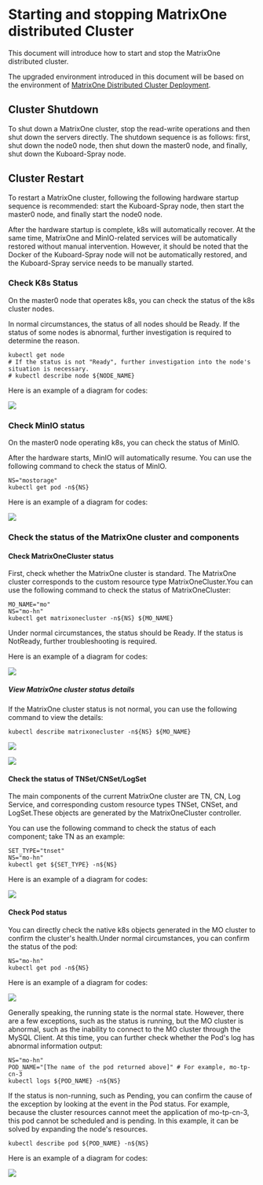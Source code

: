 # Starting and stopping MatrixOne distributed Cluster

This document will introduce how to start and stop the MatrixOne  distributed cluster.

The upgraded environment introduced in this document will be based on the environment of [MatrixOne Distributed Cluster Deployment](deploy-MatrixOne-cluster.md).

## Cluster Shutdown

To shut down a MatrixOne cluster, stop the read-write operations and then shut down the servers directly. The shutdown sequence is as follows: first, shut down the node0 node, then shut down the master0 node, and finally, shut down the Kuboard-Spray node.

## Cluster Restart

To restart a MatrixOne cluster, following the following hardware startup sequence is recommended: start the Kuboard-Spray node, then start the master0 node, and finally start the node0 node.

After the hardware startup is complete, k8s will automatically recover. At the same time, MatrixOne and MinIO-related services will be automatically restored without manual intervention. However, it should be noted that the Docker of the Kuboard-Spray node will not be automatically restored, and the Kuboard-Spray service needs to be manually started.

### Check K8s Status

On the master0 node that operates k8s, you can check the status of the k8s cluster nodes.

In normal circumstances, the status of all nodes should be Ready. If the status of some nodes is abnormal, further investigation is required to determine the reason.

```
kubectl get node
# If the status is not "Ready", further investigation into the node's situation is necessary.
# kubectl describe node ${NODE_NAME}
```

Here is an example of a diagram for codes:

![](https://github.com/matrixorigin/artwork/blob/main/docs/deploy/start-stop-1.png?raw=true)

### Check MinIO status

On the master0 node operating k8s, you can check the status of MinIO.

After the hardware starts, MinIO will automatically resume. You can use the following command to check the status of MinIO.

```
NS="mostorage"
kubectl get pod -n${NS}
```

Here is an example of a diagram for codes:

![](https://github.com/matrixorigin/artwork/blob/main/docs/deploy/start-stop-2.png?raw=true)

### Check the status of the MatrixOne cluster and components

#### Check MatrixOneCluster status

First, check whether the MatrixOne cluster is standard. The MatrixOne cluster corresponds to the custom resource type MatrixOneCluster.You can use the following command to check the status of MatrixOneCluster:

```
MO_NAME="mo"
NS="mo-hn"
kubectl get matrixonecluster -n${NS} ${MO_NAME}
```

Under normal circumstances, the status should be Ready. If the status is NotReady, further troubleshooting is required.

Here is an example of a diagram for codes:

![](https://github.com/matrixorigin/artwork/blob/main/docs/deploy/start-stop-3.png?raw=true)

##### View MatrixOne cluster status details

If the MatrixOne cluster status is not normal, you can use the following command to view the details:

```
kubectl describe matrixonecluster -n${NS} ${MO_NAME}
```

![](https://github.com/matrixorigin/artwork/blob/main/docs/deploy/start-stop-4.png?raw=true)

![](https://github.com/matrixorigin/artwork/blob/main/docs/deploy/start-stop-5.png?raw=true)

#### Check the status of TNSet/CNSet/LogSet

The main components of the current MatrixOne cluster are TN, CN, Log Service, and corresponding custom resource types TNSet, CNSet, and LogSet.These objects are generated by the MatrixOneCluster controller.

You can use the following command to check the status of each component; take TN as an example:

```
SET_TYPE="tnset"
NS="mo-hn"
kubectl get ${SET_TYPE} -n${NS}
```

Here is an example of a diagram for codes:

![](https://github.com/matrixorigin/artwork/blob/main/docs/deploy/start-stop-6.png?raw=true)

#### Check Pod status

You can directly check the native k8s objects generated in the MO cluster to confirm the cluster's health.Under normal circumstances, you can confirm the status of the pod:

```
NS="mo-hn"
kubectl get pod -n${NS}
```

Here is an example of a diagram for codes:

![](https://github.com/matrixorigin/artwork/blob/main/docs/deploy/start-stop-7.png?raw=true)

Generally speaking, the running state is the normal state. However, there are a few exceptions, such as the status is running, but the MO cluster is abnormal, such as the inability to connect to the MO cluster through the MySQL Client. At this time, you can further check whether the Pod's log has abnormal information output:

```
NS="mo-hn"
POD_NAME="[The name of the pod returned above]" # For example, mo-tp-cn-3
kubectl logs ${POD_NAME} -n${NS}
```

If the status is non-running, such as Pending, you can confirm the cause of the exception by looking at the event in the Pod status. For example, because the cluster resources cannot meet the application of mo-tp-cn-3, this pod cannot be scheduled and is pending. In this example, it can be solved by expanding the node's resources.

```
kubectl describe pod ${POD_NAME} -n${NS}
```

Here is an example of a diagram for codes:

![](https://github.com/matrixorigin/artwork/blob/main/docs/deploy/start-stop-8.png?raw=true)

